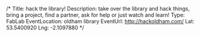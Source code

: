 /*
Title: hack the library!
Description: take over the library and hack things, bring a project, find a partner, ask for help or just watch and learn!
Type: FabLab
EventLocation: oldham library
EventUrl: http://hackoldham.com/
Lat: 53.5400920
Lng: -2.1097880
*/